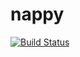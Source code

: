 # nappy
[![Build Status](https://travis-ci.org/rainvg/nappy.svg?branch=master)](https://travis-ci.org/rainvg/nappy)
